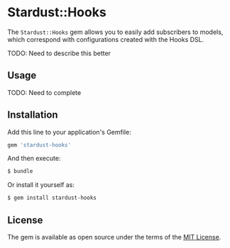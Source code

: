 # Stardust::Hooks
The `Stardust::Hooks` gem allows you to easily add subscribers to models, which correspond with configurations created with the Hooks DSL. 

TODO: Need to describe this better


## Usage

TODO: Need to complete

## Installation
Add this line to your application's Gemfile:

```ruby
gem 'stardust-hooks'
```

And then execute:
```bash
$ bundle
```

Or install it yourself as:
```bash
$ gem install stardust-hooks
```


## License
The gem is available as open source under the terms of the [MIT License](http://opensource.org/licenses/MIT).
